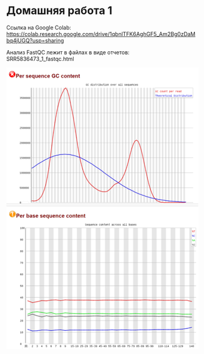 # Домашняя работа 1

Ссылка на Google Colab:
https://colab.research.google.com/drive/1qbnlTFK6AghGF5_Am2Bg0zDaMbq4jUGQ?usp=sharing

Анализ FastQC лежит в файлах в виде отчетов: 
SRR5836473_1_fastqc.html

![](image.png)
![](Screenshot_3.png)
